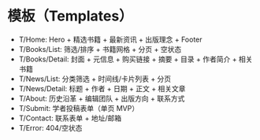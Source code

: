 # 模板（Templates）

- T/Home: Hero + 精选书籍 + 最新资讯 + 出版理念 + Footer
- T/Books/List: 筛选/排序 + 书籍网格 + 分页 + 空状态
- T/Books/Detail: 封面 + 元信息 + 购买链接 + 摘要 + 目录 + 作者简介 + 相关书籍
- T/News/List: 分类筛选 + 时间线/卡片列表 + 分页
- T/News/Detail: 标题 + 作者 + 日期 + 正文 + 相关文章
- T/About: 历史沿革 + 编辑团队 + 出版方向 + 联系方式
- T/Submit: 学者投稿表单（单页 MVP）
- T/Contact: 联系表单 + 地址/邮箱
- T/Error: 404/空状态